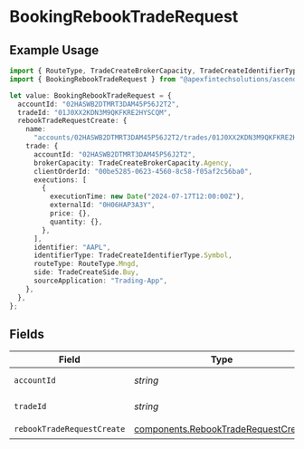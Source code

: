 # BookingRebookTradeRequest

## Example Usage

```typescript
import { RouteType, TradeCreateBrokerCapacity, TradeCreateIdentifierType, TradeCreateSide } from "@apexfintechsolutions/ascend-sdk/models/components";
import { BookingRebookTradeRequest } from "@apexfintechsolutions/ascend-sdk/models/operations";

let value: BookingRebookTradeRequest = {
  accountId: "02HASWB2DTMRT3DAM45P56J2T2",
  tradeId: "01J0XX2KDN3M9QKFKRE2HYSCQM",
  rebookTradeRequestCreate: {
    name:
      "accounts/02HASWB2DTMRT3DAM45P56J2T2/trades/01J0XX2KDN3M9QKFKRE2HYSCQM",
    trade: {
      accountId: "02HASWB2DTMRT3DAM45P56J2T2",
      brokerCapacity: TradeCreateBrokerCapacity.Agency,
      clientOrderId: "00be5285-0623-4560-8c58-f05af2c56ba0",
      executions: [
        {
          executionTime: new Date("2024-07-17T12:00:00Z"),
          externalId: "0H06HAP3A3Y",
          price: {},
          quantity: {},
        },
      ],
      identifier: "AAPL",
      identifierType: TradeCreateIdentifierType.Symbol,
      routeType: RouteType.Mngd,
      side: TradeCreateSide.Buy,
      sourceApplication: "Trading-App",
    },
  },
};
```

## Fields

| Field                                                                                      | Type                                                                                       | Required                                                                                   | Description                                                                                | Example                                                                                    |
| ------------------------------------------------------------------------------------------ | ------------------------------------------------------------------------------------------ | ------------------------------------------------------------------------------------------ | ------------------------------------------------------------------------------------------ | ------------------------------------------------------------------------------------------ |
| `accountId`                                                                                | *string*                                                                                   | :heavy_check_mark:                                                                         | The account id.                                                                            | 02HASWB2DTMRT3DAM45P56J2T2                                                                 |
| `tradeId`                                                                                  | *string*                                                                                   | :heavy_check_mark:                                                                         | The trade id.                                                                              | 01J0XX2KDN3M9QKFKRE2HYSCQM                                                                 |
| `rebookTradeRequestCreate`                                                                 | [components.RebookTradeRequestCreate](../../models/components/rebooktraderequestcreate.md) | :heavy_check_mark:                                                                         | N/A                                                                                        |                                                                                            |